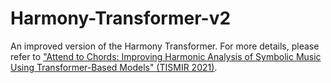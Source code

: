# Harmony-Transformer-v2

An improved version of the Harmony Transformer. For more details, please refer to ["Attend to Chords: Improving Harmonic Analysis of Symbolic Music Using Transformer-Based Models" (TISMIR 2021)](https://transactions.ismir.net/articles/10.5334/tismir.65/).
